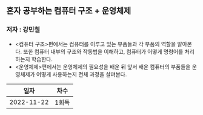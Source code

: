 ## 혼자 공부하는 컴퓨터 구조 + 운영체제
### 저자 : 강민철
- <컴퓨터 구조>편에서는 컴퓨터를 이루고 있는 부품들과 각 부품의 역할을 알아본다. 또한 컴퓨터 내부의 구조와 작동법을 이해하고, 컴퓨터가 어떻게 명령어를 처리하는지 학습한다. 
- <운영체제>편에서는 운영체제의 필요성을 배운 뒤 앞서 배운 컴퓨터의 부품들을 운영체제가 어떻게 사용하는지 전체 과정을 살펴본다.

| 일자         | 차수  |
|------------|-----|
| 2022-11-22 | 1회독 |
